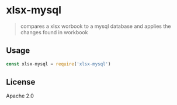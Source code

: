 # xlsx-mysql

> compares a xlsx worbook to a mysql database and applies the changes found in workbook

## Usage

```js
const xlsx-mysql = require('xlsx-mysql') 
```

## License

Apache 2.0
